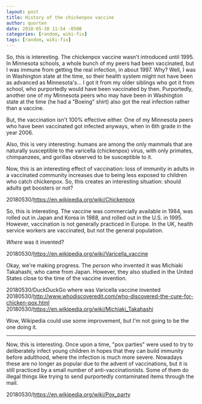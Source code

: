 ```yaml
---
layout: post
title: History of the chickenpox vaccine
author: quorten
date: 2018-05-30 11:54 -0500
categories: [random, wiki-fix]
tags: [random, wiki-fix]
---
```


So, this is interesting.  The chickenpox vaccine wasn't introduced
until 1995.  In Minnesota schools, a whole bunch of my peers had been
vaccinated, but I was immune from getting the real infection, in about 1997.
Why?  Well, I was in Washington state at the time, so their
health system might not have been as advanced as Minnesota's... I got
it from my older siblings who got it from school, who purportedly
would have been vaccinated by then.  Purportedly, another one of my
Minnesota peers who may have been in Washington state at the time (he
had a "Boeing" shirt) also got the real infection rather than a
vaccine.

<!-- more -->

But, the vaccination isn't 100% effective either.  One of my Minnesota
peers who have been vaccinated got infected anyways, when in 6th grade
in the year 2006.

Also, this is very interesting: humans are among the only mammals that
are naturally susceptible to the varicella (chickenpox) virus, with
only primates, chimpanzees, and gorillas observed to be susceptible to
it.

Now, this is an interesting effect of vaccination: loss of immunity in
adults in a vaccinated community increases due to being less exposed
to children who catch chickenpox.  So, this creates an interesting
situation: should adults get boosters or not?

20180530/https://en.wikipedia.org/wiki/Chickenpox

So, this is interesting.  The vaccine was commercially available in
1984, was rolled out in Japan and Korea in 1988, and rolled out in the
U.S. in 1995.  However, vaccination is not generally practiced in
Europe.  In the UK, health service workers are vaccinated, but not the
general population.

_Where_ was it invented?

20180530/https://en.wikipedia.org/wiki/Varicella_vaccine

Okay, we're making progress.  The _person_ who invented it was
Michiaki Takahashi, who came from Japan.  However, they also studied
in the United States close to the time of the vaccine invention.

20180530/DuckDuckGo where was Varicella vaccine invented  
20180530/http://www.whodiscoveredit.com/who-discovered-the-cure-for-chicken-pox.html  
20180530/https://en.wikipedia.org/wiki/Michiaki_Takahashi

Wow, Wikipedia could use some improvement, but I'm not going to be the
one doing it.

----------

Now, this is interesting.  Once upon a time, "pox parties" were used
to try to deliberately infect young children in hopes that they can
build immunity before adulthood, where the infection is much more
severe.  Nowadays these are no longer as popular due to the advent of
vaccinations, but it is still practiced by a small number of
anti-vaccinationists.  Some of them do illegal things like trying to
send purportedly contaminated items through the mail.

20180530/https://en.wikipedia.org/wiki/Pox_party
